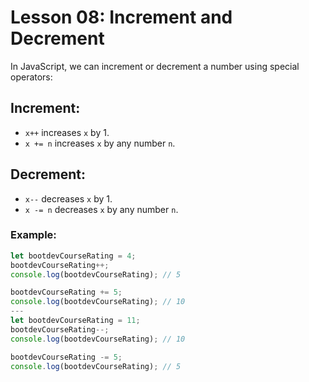 # Lesson 08: Increment and Decrement

In JavaScript, we can increment or decrement a number using special operators:

## Increment:
- `x++` increases `x` by 1.
- `x += n` increases `x` by any number `n`.

## Decrement:
- `x--` decreases `x` by 1.
- `x -= n` decreases `x` by any number `n`.

### Example:

```js
let bootdevCourseRating = 4;
bootdevCourseRating++;
console.log(bootdevCourseRating); // 5

bootdevCourseRating += 5;
console.log(bootdevCourseRating); // 10
---
let bootdevCourseRating = 11;
bootdevCourseRating--;
console.log(bootdevCourseRating); // 10

bootdevCourseRating -= 5;
console.log(bootdevCourseRating); // 5
